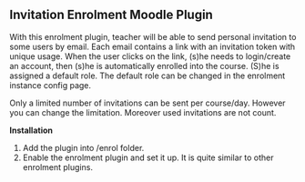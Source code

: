 Invitation Enrolment Moodle Plugin
----------------------------------

With this enrolment plugin, teacher will be able to send personal invitation to some users by email. Each email contains a link with an invitation token with unique usage. 
When the user clicks on the link, (s)he needs to login/create an account, then (s)he is automatically enrolled into the course. (S)he is assigned a default role. The default role can be changed in the enrolment instance config page.

Only a limited number of invitations can be sent per course/day. However you can change the limitation. Moreover used invitations are not count.

__Installation__

1. Add the plugin into /enrol folder.
2. Enable the enrolment plugin and set it up. It is quite similar to other enrolment plugins.




